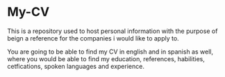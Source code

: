 # My-CV
This is a repository used to host personal information with the purpose of beign a reference for the companies i would like to apply to.

You are going to be able to find my CV in english and in spanish as well, where you would be able to find my education, references, habilities, cetfications, 
spoken languages and experience.
